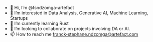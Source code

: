 - 👋 Hi, I’m @fsndzomga-artefact
- 👀 I’m interested in Data Analysis, Generative AI, Machine Learning, Startups
- 🌱 I’m currently learning Rust
- 💞️ I’m looking to collaborate on projects involving DA or AI.
- 📫 How to reach me franck-stephane.ndzomga@artefact.com

<!---
fsndzomga-artefact/fsndzomga-artefact is a ✨ special ✨ repository because its `README.md` (this file) appears on your GitHub profile.
You can click the Preview link to take a look at your changes.
--->
